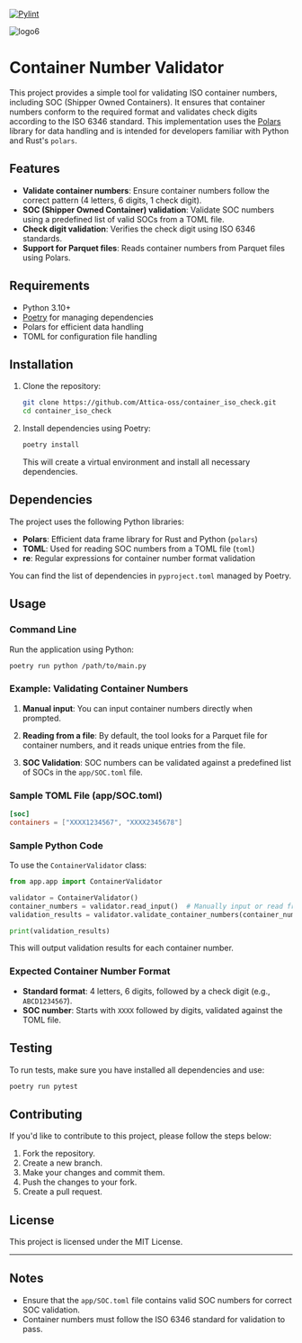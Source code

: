 
[![Pylint](https://github.com/Attica-oss/container_iso_check/actions/workflows/pylint.yml/badge.svg)](https://github.com/Attica-oss/container_iso_check/actions/workflows/pylint.yml)
                                                                                
![logo6](https://github.com/user-attachments/assets/993d419a-ca09-41ad-85bf-a5c6288526ec)


# Container Number Validator

This project provides a simple tool for validating ISO container numbers, including SOC (Shipper Owned Containers).
It ensures that container numbers conform to the required format and validates check digits according to the ISO 6346 standard.
This implementation uses the [Polars](https://pola-rs.github.io/polars-book/user-guide/index.html) library for data handling and is intended for developers familiar with Python and Rust's `polars`.

## Features

- **Validate container numbers**: Ensure container numbers follow the correct pattern (4 letters, 6 digits, 1 check digit).
- **SOC (Shipper Owned Container) validation**: Validate SOC numbers using a predefined list of valid SOCs from a TOML file.
- **Check digit validation**: Verifies the check digit using ISO 6346 standards.
- **Support for Parquet files**: Reads container numbers from Parquet files using Polars.

## Requirements

- Python 3.10+
- [Poetry](https://python-poetry.org/) for managing dependencies
- Polars for efficient data handling
- TOML for configuration file handling

## Installation

1. Clone the repository:

   ```bash
   git clone https://github.com/Attica-oss/container_iso_check.git
   cd container_iso_check
   ```

2. Install dependencies using Poetry:

   ```bash
   poetry install
   ```

   This will create a virtual environment and install all necessary dependencies.

## Dependencies

The project uses the following Python libraries:

- **Polars**: Efficient data frame library for Rust and Python (`polars`)
- **TOML**: Used for reading SOC numbers from a TOML file (`toml`)
- **re**: Regular expressions for container number format validation

You can find the list of dependencies in `pyproject.toml` managed by Poetry.

## Usage

### Command Line

Run the application using Python:

```bash
poetry run python /path/to/main.py
```

### Example: Validating Container Numbers

1. **Manual input**: You can input container numbers directly when prompted.

2. **Reading from a file**: By default, the tool looks for a Parquet file for container numbers, and it reads unique entries from the file.

3. **SOC Validation**: SOC numbers can be validated against a predefined list of SOCs in the `app/SOC.toml` file.

### Sample TOML File (app/SOC.toml)

```toml
[soc]
containers = ["XXXX1234567", "XXXX2345678"]
```

### Sample Python Code

To use the `ContainerValidator` class:

```python
from app.app import ContainerValidator

validator = ContainerValidator()
container_numbers = validator.read_input()  # Manually input or read from Parquet
validation_results = validator.validate_container_numbers(container_numbers)

print(validation_results)
```

This will output validation results for each container number.

### Expected Container Number Format

- **Standard format**: 4 letters, 6 digits, followed by a check digit (e.g., `ABCD1234567`).
- **SOC number**: Starts with `XXXX` followed by digits, validated against the TOML file.

## Testing

To run tests, make sure you have installed all dependencies and use:

```bash
poetry run pytest
```

## Contributing

If you'd like to contribute to this project, please follow the steps below:

1. Fork the repository.
2. Create a new branch.
3. Make your changes and commit them.
4. Push the changes to your fork.
5. Create a pull request.

## License

This project is licensed under the MIT License.

---

## Notes

- Ensure that the `app/SOC.toml` file contains valid SOC numbers for correct SOC validation.
- Container numbers must follow the ISO 6346 standard for validation to pass.


